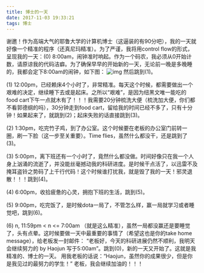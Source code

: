 ```yaml
---
title: 博士的一天
date: 2017-11-03 19:33:21
tags: 博士
---
```


谢邀！作为高端大气的耶鲁大学的计算机博士（这逼装的有90分吧），我的一天就好像一个精准的程序（还真尼玛精准）。为了严谨，我将用control flow的形式，呈现我的一天：(0) 8:00am，闹钟准时响起。作为一个码农，我必须从0开始计数，请原谅我的代码洁癖。为了确保早早的开始新的一天，无论前一晚是多晚睡的，我都会定下8:00am的闹钟，如下图：
![img](https://pic2.zhimg.com/50/50746a6b8902fcfdfbb046238496081d_hd.jpg)
然后跳到(1)。

(1) 12:00pm，已经赖床4个小时了，非常精准。每天这个时候，都需要做出一个艰难的决定，继续睡下去或是起床。之所以“艰难”，是因为纽黑文唯一能吃的food cart下午一点就木有了！！！我需要20分钟梳洗大便（梳洗加大便，你们都不看郭德纲的吗），30分钟走到food cart，留给我的时间已经不多了，只有十分钟！如果起来了，就跳到(2)；起床失败的话直接跳到(3)。

(2) 1:30pm，吃完竹子鸡，到了办公室。这个时候要在老板的办公室门前转一圈，刷一下脸（这一步至关重要）。Time flies，虽然什么都没干，还是跳到了(3)。

(3) 5:00pm，离下班还有一个小时了，竟然什么都没做。时间好像只在我一个人身上汹涌的流逝了，并没能丝毫撼动我的科研进度。是时候干点活了，以迅雷不及掩耳盗铃之势码了上千行代码！这个时候谁打扰我，就是毁了我的一天！邪灵退散！！！跳到(4)。

(4) 6:00pm，收拾疲惫的心灵，拥抱下班的生活，跳到(5)。

(5) 9:00pm，吃完饭了，是时候dota一局了，不管怎么样，赢一局就学习或者睡觉吧，跳到(6)。

(6) n, 11:59pm < n <= 7:00am （就是这么精准），虽然一局都没赢还是要睡觉了，头有点晕。这时候要做一天中最重要的事情了（希望这也是你的take home message），给老板发一封邮件：
“老板好，今天的科研进展仍然不顺利，我明天会继续努力的 by Haojun 写于5:00am”。跳到(0)，新的一天又开始了。这就是我精准的、博士的一天。
用我老板的话说：“Haojun，虽然你的成果很少，但是你是我见过的最努力的学生！”
老板，我会继续加油的！！！